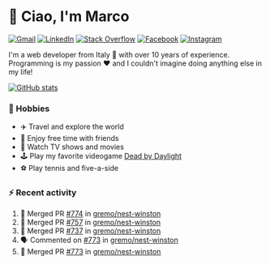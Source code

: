 # 👋 Ciao, I'm Marco

[![Gmail](https://img.shields.io/badge/Gmail-%23BB001B?style=flat-square&logo=gmail&logoColor=white)](mailto:gremo1982@gmail.com)
[![LinkedIn](https://img.shields.io/badge/LinkedIn-%230e76a8?style=flat-square&logo=linkedin)](https://www.linkedin.com/in/marco-polichetti)
[![Stack Overflow](https://img.shields.io/stackexchange/stackoverflow/r/220180?style=flat&logo=stackoverflow&label=Stack%20Overflow&color=%23F47F24)](https://stackoverflow.com/users/220180)
[![Facebook](https://img.shields.io/badge/-Facebook-%234267B2?style=flat-square&logo=facebook&logoColor=white)](https://www.facebook.com/marco.poliketti)
[![Instagram](https://img.shields.io/badge/-Instagram-%23C13584?style=flat-square&logo=instagram&logoColor=white)](https://www.instagram.com/marco.gremo)

I'm a web developer from Italy 🍕 with over 10 years of experience. Programming is my passion ❤️ and I couldn't imagine doing anything else in my life!

[![GitHub stats](https://github-readme-stats.vercel.app/api?username=gremo&show_icons=true&rank_icon=github&theme=transparent)](https://github.com/anuraghazra/github-readme-stats)

### 📅 Hobbies

- ✈️ Travel and explore the world
- 🍻 Enjoy free time with friends
- 🎥 Watch TV shows and movies
- 🕹️ Play my favorite videogame [Dead by Daylight](https://deadbydaylight.com)
- ⚽ Play tennis and five-a-side

### ⚡ Recent activity

<!--START_SECTION:activity-->
1. 🎉 Merged PR [#774](https://github.com/gremo/nest-winston/pull/774) in [gremo/nest-winston](https://github.com/gremo/nest-winston)
2. 🎉 Merged PR [#757](https://github.com/gremo/nest-winston/pull/757) in [gremo/nest-winston](https://github.com/gremo/nest-winston)
3. 🎉 Merged PR [#737](https://github.com/gremo/nest-winston/pull/737) in [gremo/nest-winston](https://github.com/gremo/nest-winston)
4. 🗣 Commented on [#773](https://github.com/gremo/nest-winston/pull/773#issuecomment-1823583651) in [gremo/nest-winston](https://github.com/gremo/nest-winston)
5. 🎉 Merged PR [#773](https://github.com/gremo/nest-winston/pull/773) in [gremo/nest-winston](https://github.com/gremo/nest-winston)
<!--END_SECTION:activity-->
